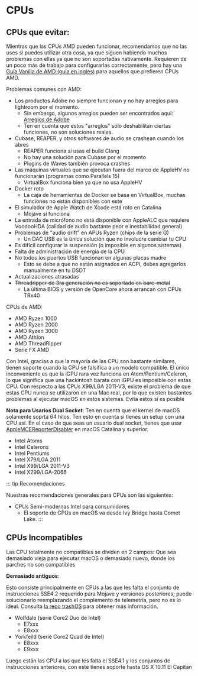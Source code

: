 # CPUs

## CPUs que evitar:

Mientras que las CPUs AMD pueden funcionar, recomendamos que no las uses si puedes utilizar otra cosa, ya que siguen habiendo muchos problemas con ellas ya que no son soportadas nativamente. Requieren de un poco más de trabajo para configurarlas correctamente, pero hay una [Guía Vanilla de AMD (guía en inglés)](https://vanilla.amd-osx.com) para aquellos que prefieren CPUs AMD.

Problemas comunes con AMD:
* Los productos Adobe no siempre funcionan y no hay arreglos para lightroom por el momento.
   * Sin embargo, algunos arreglos pueden ser encontrados aquí: [Arreglos de Adobe](https://adobe.amd-osx.com/)
   * Ten en cuenta que estos "arreglos" sólo deshabilitan ciertas funciones, no son soluciones reales. 
* Cubase, REAPER, y otros softwares de audio se crashean cuando los abres
   * REAPER funciona *si* usas el build Clang
   * No hay una solución para Cubase por el momento
   * Plugins de Waves también provoca crashes
* Las máquinas virtuales que se ejecutan fuera del marco de AppleHV no funcionarán (programas como Parallels 15)
   * VirtualBox funciona bien ya que no usa AppleHV
* Docker roto
   * La caja de herramientas de Docker se basa en VirtualBox, muchas funciones no están disponibles con este
* El simulador de Apple Watch de Xcode está roto en Catalina
   * Mojave sí funciona
* La entrada de micrófono no está disponible con AppleALC que requiere VoodooHDA (calidad de audio bastante peor e inestabilidad general)
* Problemas de "audio drift" en APUs Ryzen (chips de la serie G) 
   * Un DAC USB es la única solución que no involucre cambiar tu CPU
* Es difícil configurar la suspensión (o imposible en algunos sistemas)
* Falta de administración de energía de la CPU
* No todos los puertos USB funcionan en algunas placas madre
   * Esto se debe a que no están asignados en ACPI, debes agregarlos manualmente en tu DSDT
* Actualizaciones atrasadas
* ~~Threadripper de 3ra generación no es soportado en bare-metal~~
  * La última BIOS y versión de OpenCore ahora arrancan con CPUs TRx40 

CPUs de AMD:
* AMD Ryzen 1000
* AMD Ryzen 2000
* AMD Ryzen 3000
* AMD Athlon
* AMD ThreadRipper
* Serie FX AMD

Con Intel, gracias a que la mayoría de las CPU son bastante similares, tienen soporte cuando la CPU se falsifica a un modelo compatible. El único inconveniente es que la iGPU rara vez funciona en Atom/Pentium/Celeron, lo que significa que una hackintosh barata con iGPU es imposible con estas CPU. Con respecto a las CPUs X99/LGA 2011-V3, existe el problema de que estas CPU nunca se utilizaron en una Mac real, por lo que existen bastantes problemas al ejecutar macOS en estos sistemas. Evita estos si es posible

**Nota para Usarios Dual Socket**: Ten en cuenta que el kernel de macOS solamente soprta 64 hilos. Ten esto en cuenta si tienes un setup con una CPU así. En el caso de que seas un usuario dual socket, tienes que usar [AppleMCEReporterDisabler](https://github.com/acidanthera/bugtracker/files/3703498/AppleMCEReporterDisabler.kext.zip) en macOS Catalina y superior. 

* Intel Atoms
* Intel Celerons
* Intel Pentiums
* Intel X79/LGA 2011
* Intel X99/LGA 2011-V3
* Intel X299/LGA-2066

::: tip Recomendaciones

Nuestras recomendaciones generales para CPUs son las siguientes:

* CPUs Semi-modernas Intel para consumidores
  * El soporte de CPUs en macOS va desde Ivy Bridge hasta Comet Lake.
:::

## CPUs Incompatibles

Las CPU totalmente no compatibles se dividen en 2 campos: Que sea demasiado vieja para ejecutar macOS o demasiado nuevo, donde los parches no son compatibles

**Demasiado antiguos**:

Esto consiste principalmente en CPUs a las que les falta el conjunto de instrucciones SSE4.2 requerido para Mojave y versiones posteriores; puede solucionarlo reemplazando el complemento de telemetría, pero no es lo ideal. Consulta [la repo trashOS](https://github.com/khronokernel/trashOS) para obtener más información.

* Wolfdale (serie Core2 Duo de Intel)
   * E7xxx
   * E8xxx
* Yorkfeild (serie Core2 Quad de Intel)
   * E8xxx
   * E9xxx

Luego están las CPU a las que les falta el SSE4.1 y los conjuntos de instrucciones anteriores, con este tienes soporte hasta OS X 10.11 El Capitan